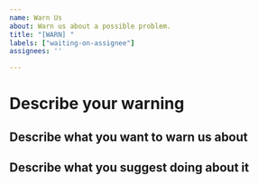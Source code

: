 ```yaml
---
name: Warn Us
about: Warn us about a possible problem.
title: "[WARN] "
labels: ["waiting-on-assignee"]
assignees: ''

---
```


# Describe your warning
## Describe what you want to warn us about



## Describe what you suggest doing about it


